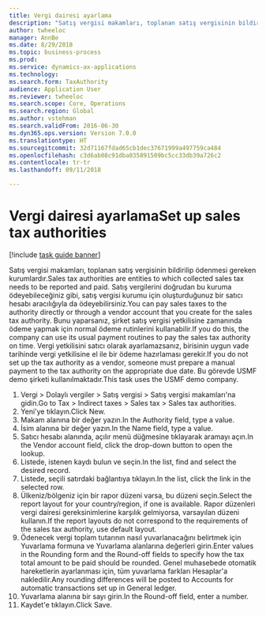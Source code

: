 ```yaml
--- 
title: Vergi dairesi ayarlama
description: "Satış vergisi makamları, toplanan satış vergisinin bildirilip ödenmesi gereken kurumlardır."
author: twheeloc
manager: AnnBe
ms.date: 8/29/2018
ms.topic: business-process
ms.prod: 
ms.service: dynamics-ax-applications
ms.technology: 
ms.search.form: TaxAuthority
audience: Application User
ms.reviewer: twheeloc
ms.search.scope: Core, Operations
ms.search.region: Global
ms.author: vstehman
ms.search.validFrom: 2016-06-30
ms.dyn365.ops.version: Version 7.0.0
ms.translationtype: HT
ms.sourcegitcommit: 32d71167fdad65cb1dec37671999a497759ca484
ms.openlocfilehash: c3d6ab08c91dba035891509bc5cc33db39a726c2
ms.contentlocale: tr-tr
ms.lasthandoff: 09/11/2018

---
```

# <a name="set-up-sales-tax-authorities"></a><span data-ttu-id="de380-103">Vergi dairesi ayarlama</span><span class="sxs-lookup"><span data-stu-id="de380-103">Set up sales tax authorities</span></span>

[!include [task guide banner](../../includes/task-guide-banner.md)]

<span data-ttu-id="de380-104">Satış vergisi makamları, toplanan satış vergisinin bildirilip ödenmesi gereken kurumlardır.</span><span class="sxs-lookup"><span data-stu-id="de380-104">Sales tax authorities are entities to which collected sales tax needs to be reported and paid.</span></span> <span data-ttu-id="de380-105">Satış vergilerini doğrudan bu kuruma ödeyebileceğiniz gibi, satış vergisi kurumu için oluşturduğunuz bir satıcı hesabı aracılığıyla da ödeyebilirsiniz.</span><span class="sxs-lookup"><span data-stu-id="de380-105">You can pay sales taxes to the authority directly or through a vendor account that you create for the sales tax authority.</span></span> <span data-ttu-id="de380-106">Bunu yaparsanız, şirket satış vergisi yetkilisine zamanında ödeme yapmak için normal ödeme rutinlerini kullanabilir.</span><span class="sxs-lookup"><span data-stu-id="de380-106">If you do this, the company can use its usual payment routines to pay the sales tax authority on time.</span></span> <span data-ttu-id="de380-107">Vergi yetkilisini satıcı olarak ayarlamazsanız, birisinin uygun vade tarihinde vergi yetkilisine el ile bir ödeme hazırlaması gerekir.</span><span class="sxs-lookup"><span data-stu-id="de380-107">If you do not set up the tax authority as a vendor, someone must prepare a manual payment to the tax authority on the appropriate due date.</span></span> <span data-ttu-id="de380-108">Bu görevde USMF demo şirketi kullanılmaktadır.</span><span class="sxs-lookup"><span data-stu-id="de380-108">This task uses the USMF demo company.</span></span>

1. <span data-ttu-id="de380-109">Vergi > Dolaylı vergiler > Satış vergisi > Satış vergisi makamları'na gidin.</span><span class="sxs-lookup"><span data-stu-id="de380-109">Go to Tax > Indirect taxes > Sales tax > Sales tax authorities.</span></span>
2. <span data-ttu-id="de380-110">Yeni'ye tıklayın.</span><span class="sxs-lookup"><span data-stu-id="de380-110">Click New.</span></span>
3. <span data-ttu-id="de380-111">Makam alanına bir değer yazın.</span><span class="sxs-lookup"><span data-stu-id="de380-111">In the Authority field, type a value.</span></span>
4. <span data-ttu-id="de380-112">İsim alanına bir değer yazın.</span><span class="sxs-lookup"><span data-stu-id="de380-112">In the Name field, type a value.</span></span>
5. <span data-ttu-id="de380-113">Satıcı hesabı alanında, açılır menü düğmesine tıklayarak aramayı açın.</span><span class="sxs-lookup"><span data-stu-id="de380-113">In the Vendor account field, click the drop-down button to open the lookup.</span></span>
6. <span data-ttu-id="de380-114">Listede, istenen kaydı bulun ve seçin.</span><span class="sxs-lookup"><span data-stu-id="de380-114">In the list, find and select the desired record.</span></span>
7. <span data-ttu-id="de380-115">Listede, seçili satırdaki bağlantıya tıklayın.</span><span class="sxs-lookup"><span data-stu-id="de380-115">In the list, click the link in the selected row.</span></span>
8. <span data-ttu-id="de380-116">Ülkeniz/bölgeniz için bir rapor düzeni varsa, bu düzeni seçin.</span><span class="sxs-lookup"><span data-stu-id="de380-116">Select the report layout for your country/region, if one is available.</span></span> <span data-ttu-id="de380-117">Rapor düzenleri vergi dairesi gereksinimlerine karşılık gelmiyorsa, varsayılan düzeni kullanın.</span><span class="sxs-lookup"><span data-stu-id="de380-117">If the report layouts do not correspond to the requirements of the sales tax authority, use default layout.</span></span>
9. <span data-ttu-id="de380-118">Ödenecek vergi toplam tutarının nasıl yuvarlanacağını belirtmek için Yuvarlama formuna ve Yuvarlama alanlarına değerleri girin.</span><span class="sxs-lookup"><span data-stu-id="de380-118">Enter values in the Rounding form and the Round-off fields to specify how the tax total amount to be paid should be rounded.</span></span> <span data-ttu-id="de380-119">Genel muhasebede otomatik hareketlerin ayarlanması için, tüm yuvarlama farkları Hesaplar'a nakledilir.</span><span class="sxs-lookup"><span data-stu-id="de380-119">Any rounding differences will be posted to Accounts for automatic transactions set up in General ledger.</span></span>
10. <span data-ttu-id="de380-120">Yuvarlama alanına bir sayı girin.</span><span class="sxs-lookup"><span data-stu-id="de380-120">In the Round-off field, enter a number.</span></span>
11. <span data-ttu-id="de380-121">Kaydet'e tıklayın.</span><span class="sxs-lookup"><span data-stu-id="de380-121">Click Save.</span></span>


